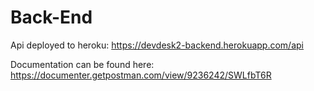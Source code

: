 # Back-End

Api deployed to heroku:
https://devdesk2-backend.herokuapp.com/api

Documentation can be found here:
https://documenter.getpostman.com/view/9236242/SWLfbT6R
